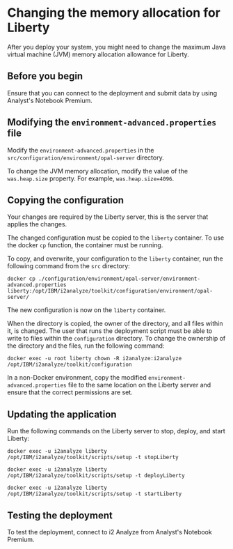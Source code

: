 # Changing the memory allocation for Liberty
After you deploy your system, you might need to change the maximum Java virtual machine (JVM) memory allocation allowance for Liberty.

## Before you begin
Ensure that you can connect to the deployment and submit data by using Analyst's Notebook Premium.

## Modifying the `environment-advanced.properties` file
Modify the `environment-advanced.properties` in the `src/configuration/environment/opal-server` directory.

To change the JVM memory allocation, modify the value of the `was.heap.size` property. For example, `was.heap.size=4096`.

## Copying the configuration
Your changes are required by the Liberty server, this is the server that applies the changes.

The changed configuration must be copied to the `liberty` container. To use the docker `cp` function, the container must be running.

To copy, and overwrite, your configuration to the `liberty` container, run the following command from the `src` directory:
```
docker cp ./configuration/environment/opal-server/environment-advanced.properties liberty:/opt/IBM/i2analyze/toolkit/configuration/environment/opal-server/
```
The new configuration is now on the `liberty` container.

When the directory is copied, the owner of the directory, and all files within it, is changed. The user that runs the deployment script must be able to write to files within the `configuration` directory. To change the ownership of the directory and the files, run the following command:
```
docker exec -u root liberty chown -R i2analyze:i2analyze /opt/IBM/i2analyze/toolkit/configuration
```

In a non-Docker environment, copy the modified `environment-advanced.properties` file to the same location on the Liberty server and ensure that the correct permissions are set.

## Updating the application
Run the following commands on the Liberty server to stop, deploy, and start Liberty:
```
docker exec -u i2analyze liberty /opt/IBM/i2analyze/toolkit/scripts/setup -t stopLiberty
```
```
docker exec -u i2analyze liberty /opt/IBM/i2analyze/toolkit/scripts/setup -t deployLiberty
```
```
docker exec -u i2analyze liberty /opt/IBM/i2analyze/toolkit/scripts/setup -t startLiberty
```
## Testing the deployment
To test the deployment, connect to i2 Analyze from Analyst's Notebook Premium.
